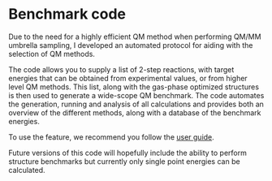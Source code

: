 # Benchmark code

Due to the need for a highly efficient QM method when performing QM/MM umbrella sampling, I developed an automated protocol for aiding with the selection of QM methods.

The code allows you to supply a list of 2-step reactions, with target energies that can be obtained from experimental values, or from higher level QM methods. 
This list, along with the gas-phase optimized structures is then used to generate a wide-scope QM benchmark. The code automates the generation, running and analysis of all calculations and provides both an overview of the different methods, along with a database of the benchmark energies. 


To use the feature, we recommend you follow the [user guide](./UserGuide.md). 

Future versions of this code will hopefully include the ability to perform structure benchmarks but currently only single point energies can be calculated.